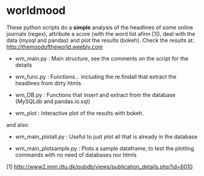 worldmood
=========

These python scripts do a **simple** analysis of the headlines of some online journals (regex), attribute a score (with the word list afinn [1]), deal with the data (mysql and pandas) and plot the results (bokeh).
Check the results at: http://themoodoftheworld.weebly.com

- wm_main.py :    Main structure, see the comments on the script for the details

- wm_func.py :    Functions... including the re.findall that extract the headlines from dirty htmls

- wm_DB.py   :    Functions that insert and extract from the database (MySQLdb and pandas.io.sql)

- wm_plot    :    Interactive plot of the results with bokeh.

and also:

- wm_main_plotall.py    :  Useful to just plot all that is already in the database
 
- wm_main_plotsample.py :  Plots a sample dataframe, to test the plotting commands with no need of databases nor htmls



[1] http://www2.imm.dtu.dk/pubdb/views/publication_details.php?id=6010
